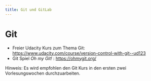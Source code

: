 ```yaml
---
title: Git und GitLab
---
```


# Git 

- Freier Udacity Kurs zum Thema Git: https://www.udacity.com/course/version-control-with-git--ud123
- Git Spiel *Oh my Git!* : https://ohmygit.org/

Hinweis: Es wird empfohlen den Git Kurs in den ersten zwei Vorlesungswochen durchzuarbeiten.